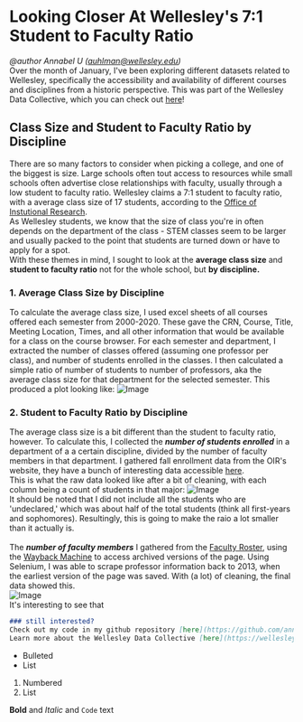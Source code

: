 # Looking Closer At Wellesley's 7:1 Student to Faculty Ratio

_@author Annabel U (auhlman@wellesley.edu)_ <br>
Over the month of January, I've been exploring different datasets related to Wellesley, specifically the accessibility and availability of different courses and disciplines from a historic perspective. This was part of the Wellesley Data Collective, which you can check out [here](https://wellesleydatacollective.wordpress.com/)!

## Class Size and Student to Faculty Ratio by Discipline

There are so many factors to consider when picking a college, and one of the biggest is size. Large schools often tout access to resources while small schools often advertise close relationships with faculty, usually through a low student to faculty ratio. Wellesley claims a 7:1 student to faculty ratio, with a average class size of 17 students, according to the [Office of Instutional Research](https://www.wellesley.edu/oir/facts#:~:text=About%20Academics,is%2017%20students%20per%20class.). <br>
As Wellesley students, we know that the size of class you're in often depends on the department of the class - STEM classes seem to be larger and usually packed to the point that students are turned down or have to apply for a spot. <br>
With these themes in mind, I sought to look at the **average class size** and **student to faculty ratio** not for the whole school, but **by discipline.**

### 1. Average Class Size by Discipline
To calculate the average class size, I used excel sheets of all courses offered each semester from 2000-2020. These gave the CRN, Course, Title, Meeting Location, Times, and all other information that would be available for a class on the course browser. For each semester and department, I extracted the number of classes offered (assuming one professor per class), and number of students enrolled in the classes. I then calculated a simple ratio of number of students to number of professors, aka the average class size for that department for the selected semester. 
This produced a plot looking like:
![Image](https://user-images.githubusercontent.com/77770436/106404047-72321200-63d5-11eb-952a-50e1ec0231a2.png)

### 2. Student to Faculty Ratio by Discipline
The average class size is a bit different than the student to faculty ratio, however. To calculate this, I collected the ***number of students enrolled*** in a department of a a certain discipline, divided by the number of faculty members in that department. I gathered fall enrollment data from the OIR's website, they have a bunch of interesting data accessible [here](https://www.wellesley.edu/oir/factbook/fall-enrollment-detail). <br>
This is what the raw data looked like after a bit of cleaning, with each column being a count of students in that major:
![Image](https://user-images.githubusercontent.com/77770436/106400765-9e916280-63c4-11eb-8cea-d179c6deed2e.PNG)<br>
It should be noted that I did not include all the students who are 'undeclared,' which was about half of the total students (think all first-years and sophomores). Resultingly, this is going to make the raio a lot smaller than it actually is.  <br>
<br> The ***number of faculty members*** I gathered from the [Faculty Roster](https://www.wellesley.edu/provost/facultyroster), using the [Wayback Machine](https://web.archive.org/web/2020*/https://www.wellesley.edu/provost/facultyroster) to access archived versions of the page. Using Selenium, I was able to scrape professor information back to 2013, when the earliest version of the page was saved. With (a lot) of cleaning, the final data showed this. <br>
![Image](https://user-images.githubusercontent.com/77770436/106404073-86760f00-63d5-11eb-8e6b-0d3fc0cd3cec.png)
<br>
It's interesting to see that 

```markdown
### still interested?
Check out my code in my github repository [here](https://github.com/annabelu/wdc_jan21)
Learn more about the Wellesley Data Collective [here](https://wellesleydatacollective.wordpress.com/)
```

- Bulleted
- List

1. Numbered
2. List

**Bold** and _Italic_ and `Code` text

